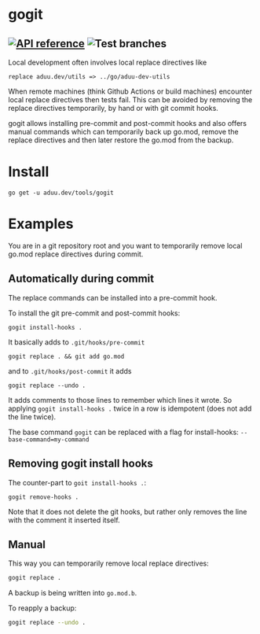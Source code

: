 # gogit

[![API reference](https://img.shields.io/badge/godoc-reference-5272B4)](https://pkg.go.dev/aduu.dev/tools/gogit?tab=overview) ![Test branches](https://github.com/aduu-dev/tools-gogit/workflows/Test%20branches/badge.svg?branch=master)
---

Local development often involves local replace directives like

```
replace aduu.dev/utils => ../go/aduu-dev-utils
```

When remote machines (think Github Actions or build machines) encounter local replace directives then tests fail.
This can be avoided by removing the replace directives temporarily, by hand or with git commit hooks.

gogit allows installing pre-commit and post-commit hooks and also offers manual commands 
which can temporarily back up go.mod, remove the replace directives and then later restore the go.mod from the backup.

# Install

```
go get -u aduu.dev/tools/gogit
```

# Examples

You are in a git repository root and you want to temporarily remove local go.mod replace directives during commit.

## Automatically during commit

The replace commands can be installed into a pre-commit hook.

To install the git pre-commit and post-commit hooks:
```
gogit install-hooks .
```

It basically adds to `.git/hooks/pre-commit` 

```
gogit replace . && git add go.mod
```

and to `.git/hooks/post-commit` it adds

```
gogit replace --undo .
```

It adds comments to those lines to remember which lines it wrote.
So applying `gogit install-hooks .` twice in a row is idempotent (does not add the line twice).

The base command `gogit` can be replaced with a flag for install-hooks: `--base-command=my-command`

## Removing gogit install hooks

The counter-part to `goit install-hooks .`:

```
gogit remove-hooks .
```

Note that it does not delete the git hooks, but rather only removes the line with the comment it inserted itself.

## Manual

This way you can temporarily remove local replace directives:

```bash
gogit replace .
```

A backup is being written into `go.mod.b`.

To reapply a backup:

```bash
gogit replace --undo .
```
